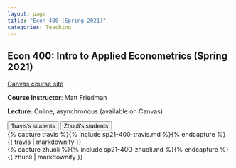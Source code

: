 ```yaml
---
layout: page
title: "Econ 400 (Spring 2021)"
categories: Teaching
---
```


## Econ 400: Intro to Applied Econometrics (Spring 2021)

[Canvas course site](https://canvas.wisc.edu/courses/243632)

**Course Instructor**: Matt Friedman

**Lecture**: Online, asynchronous (available on Canvas)

<html>
<button class="tablink" onclick="openPage('For-Travis', this)" id="default-Travis">Travis's students</button>
<button class="tablink" onclick="openPage('For-Zhuoli', this)" id="default-Zhuoli">Zhuoli's students</button>

<div id="For-Travis" class="tabcontent">
    {% capture travis %}{% include sp21-400-travis.md %}{% endcapture %}
    {{ travis | markdownify }}
</div>

<div id="For-Zhuoli" class="tabcontent">
    {% capture zhuoli %}{% include sp21-400-zhuoli.md %}{% endcapture %}
    {{ zhuoli | markdownify }}
</div>
</html>

&nbsp; 